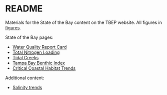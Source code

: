 # README

Materials for the State of the Bay content on the TBEP website.  All figures in [figures](figures/).

State of the Bay pages: 

* [Water Quality Report Card](https://tbep-tech.github.io/State-of-the-Bay/docs/water-quality-decision-matrix)
* [Total Nitrogen Loading](https://tbep-tech.github.io/State-of-the-Bay/docs/total-nitrogen-loading)
* [Tidal Creeks](https://tbep-tech.github.io/State-of-the-Bay/docs/tidal-creeks)
* [Tampa Bay Benthic Index](https://tbep-tech.github.io/State-of-the-Bay/docs/tampa-bay-benthic-index)
* [Critical Coastal Habitat Trends](https://tbep-tech.github.io/State-of-the-Bay/docs/critical-coastal-habitat-trends)

Additional content: 

* [Salinity trends](https://tbep-tech.github.io/State-of-the-Bay/docs/salinity-trends)
